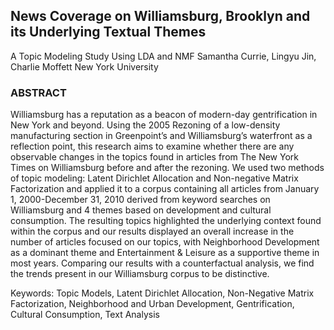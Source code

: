 ## News Coverage on Williamsburg, Brooklyn and its Underlying Textual Themes

A Topic Modeling Study Using LDA and NMF
Samantha Currie, Lingyu Jin, Charlie Moffett
New York University

### ABSTRACT
Williamsburg has a reputation as a beacon of modern-day gentrification in New York and beyond. Using the 2005 Rezoning of a low-density manufacturing section in Greenpoint’s and Williamsburg’s waterfront as a reflection point, this research aims to examine whether there are any observable changes in the topics found in articles from The New York Times on Williamsburg before and after the rezoning. We used two methods of topic modeling: Latent Dirichlet Allocation and Non-negative Matrix Factorization and applied it to a corpus containing all articles from January 1, 2000-December 31, 2010 derived from keyword searches on Williamsburg and 4 themes based on development and cultural consumption. The resulting topics highlighted the underlying context found within the corpus and our results displayed an overall increase in the number of articles focused on our topics, with Neighborhood Development as a dominant theme and Entertainment & Leisure as a supportive theme in most years. Comparing our results with a counterfactual analysis, we find the trends present in our Williamsburg corpus to be distinctive.

Keywords: Topic Models, Latent Dirichlet Allocation, Non-Negative Matrix Factorization, Neighborhood and Urban Development, Gentrification, Cultural Consumption, Text Analysis
